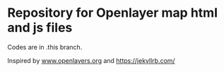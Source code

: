 # Repository for Openlayer map html and js files

Codes are in .this branch.

Inspired by www.openlayers.org and https://jekyllrb.com/
